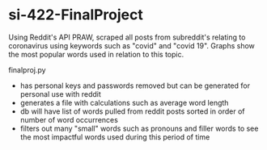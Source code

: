 # si-422-FinalProject
Using Reddit's API PRAW, scraped all posts from subreddit's relating to coronavirus using keywords such as "covid" and "covid 19". Graphs show the most popular words used in relation to this topic. 

finalproj.py 
- has personal keys and passwords removed but can be generated for personal use with reddit
- generates a file with calculations such as average word length 
- db will have list of words pulled from reddit posts sorted in order of number of word occurrences
- filters out many "small" words such as pronouns and filler words to see the most impactful words used during this period of time
